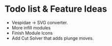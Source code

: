 # Todo list & Feature Ideas

- Vespidae -> SVG converter.
- More infill modules
- Finish Module Icons
- Add Cut Solver that adds plunge moves.
